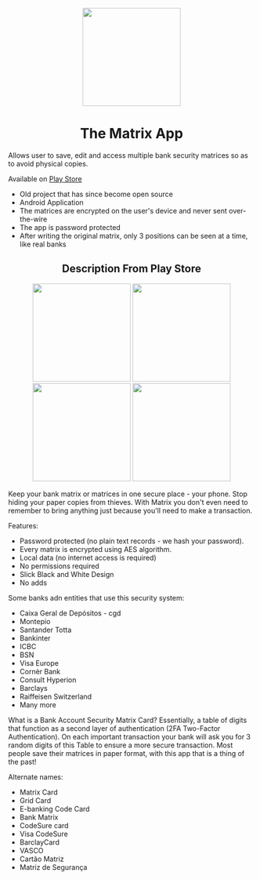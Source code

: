 <p align="center"><img src="https://i.imgur.com/aEEWD2n.png" height="200px"/></p>
<h1 align="center">The Matrix App</h1>

Allows user to save, edit and access multiple bank security matrices so as to avoid physical copies.

Available on [Play Store](https://play.google.com/store/apps/details?id=maps.bank_matrix)

* Old project that has since become open source
* Android Application
* The matrices are encrypted on the user's device and never sent over-the-wire
* The app is password protected
* After writing the original matrix, only 3 positions can be seen at a time, like real banks






<h2 align="center">Description From Play Store</h2>

<p align="center">
  <img align="" width="200px" src="https://lh3.googleusercontent.com/YPNaREm1y4MnZbQaSohi850mSmaIxVrPog0lMCUNsUNC-WjilxuDpMMvWYisIzMruPs=w1440-h620-rw"/>
  <img align="" width="200px" src="https://lh3.googleusercontent.com/sSLF7JFkSaw2qa2JbUD1AI2HD_gTAG4vRLVArrrg8SSL97qejEF0ZD9alJcnMj0bz6s=w1440-h620-rw"/>
  <img align="" width="200px" src="https://lh3.googleusercontent.com/QsJX560cqTN3y8sx9x1eOFfS2Hc7-0m-qLJWtqDfuIydLHkdGiHrWXFOCqiRrEUHsDw=w1440-h620-rw"/>
  <img align="" width="200px" src="https://lh3.googleusercontent.com/Awui9raw3G4Y72bzJpvlRVwTNRbJTvKG7rKfKCZN57bUOomlgqkH7MplVq7qb_0c=w1440-h620-rw"/>
</p>

Keep your bank matrix or matrices in one secure place - your phone. Stop hiding your paper copies from thieves. With Matrix you don't even need to remember to bring anything just because you'll need to make a transaction.

Features:
 * Password protected (no plain text records - we hash your password).
 * Every matrix is encrypted using AES algorithm.
 * Local data (no internet access is required)
 * No permissions required
 * Slick Black and White Design
 * No adds

Some banks adn entities that use this security system:
 * Caixa Geral de Depósitos - cgd
 * Montepio
 * Santander Totta
 * Bankinter
 * ICBC
 * BSN
 * Visa Europe
 * Cornèr Bank
 * Consult Hyperion
 * Barclays
 * Raiffeisen Switzerland
 * Many more

What is a Bank Account Security Matrix Card?
Essentially, a table of digits that function as a second layer of authentication (2FA Two-Factor Authentication). On each important transaction your bank will ask you for 3 random digits of this Table to ensure a more secure transaction. Most people save their matrices in paper format, with this app that is a thing of the past!


Alternate names:
 * Matrix Card
 * Grid Card
 * E-banking Code Card
 * Bank Matrix
 * CodeSure card
 * Visa CodeSure
 * BarclayCard
 * VASCO
 * Cartão Matriz
 * Matriz de Segurança
